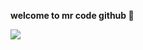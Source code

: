 <b> welcome to mr code github 👋</b>


<img align="center" src="https://user-images.githubusercontent.com/111518636/189497752-44aee168-eef2-4a34-bdd0-387a2b4234f6.gif" />
